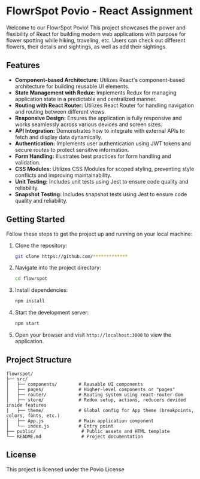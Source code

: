 # FlowrSpot Povio - React Assignment

Welcome to our FlowrSpot Povio! This project showcases the power and flexibility of React for building modern web applications with purpose for flower spotting while hiking, traveling, etc. Users can check out different flowers, their details and sightings, as well as add their sightings.

## Features

- **Component-based Architecture:** Utilizes React's component-based architecture for building reusable UI elements.
- **State Management with Redux:** Implements Redux for managing application state in a predictable and centralized manner.
- **Routing with React Router:** Utilizes React Router for handling navigation and routing between different views.
- **Responsive Design:** Ensures the application is fully responsive and works seamlessly across various devices and screen sizes.
- **API Integration:** Demonstrates how to integrate with external APIs to fetch and display data dynamically.
- **Authentication:** Implements user authentication using JWT tokens and secure routes to protect sensitive information.
- **Form Handling:** Illustrates best practices for form handling and validation.
- **CSS Modules:** Utilizes CSS Modules for scoped styling, preventing style conflicts and improving maintainability.
- **Unit Testing:** Includes unit tests using Jest to ensure code quality and reliability.
- **Snapshot Testing:** Includes snapshot tests using Jest to ensure code quality and reliability.

## Getting Started

Follow these steps to get the project up and running on your local machine:

1. Clone the repository:

   ```bash
   git clone https://github.com/*************
   ```

2. Navigate into the project directory:

   ```bash
   cd flowrspot
   ```

3. Install dependencies:

   ```bash
   npm install
   ```

4. Start the development server:

   ```bash
   npm start
   ```

5. Open your browser and visit `http://localhost:3000` to view the application.

## Project Structure

```
flowrspot/
├── src/
│   ├── components/        # Reusable UI components
│   ├── pages/             # Higher-level components or "pages"
│   ├── router/            # Routing system using react-router-dom
│   ├── store/             # Redux setup, actions, reducers devided inside features
│   ├── theme/             # Global config for App theme (breakpoints, colors, fonts, etc.)
│   ├── App.js             # Main application component
│   └── index.js           # Entry point
├── public/                 # Public assets and HTML template
└── README.md               # Project documentation
```

## License

This project is licensed under the Povio License
